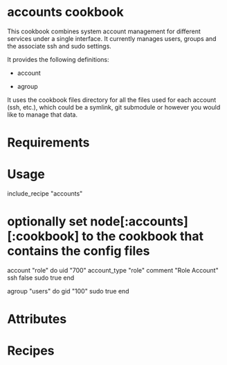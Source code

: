 # accounts cookbook

This cookbook combines system account management for different services under a single interface.
It currently manages users, groups and the associate ssh and sudo settings.

It provides the following definitions:

- account

- agroup

It uses the cookbook files directory for all the files used for each account (ssh, etc.), which could be a symlink, 
git submodule or however you would like to manage that data.

# Requirements

# Usage

  include_recipe "accounts"

  # optionally set node[:accounts][:cookbook] to the cookbook that contains the config files

  account "role" do
    uid "700"
    account_type "role"
    comment "Role Account"
    ssh false
    sudo true
  end
  
  agroup "users" do
    gid "100"
    sudo true
  end

# Attributes

# Recipes

